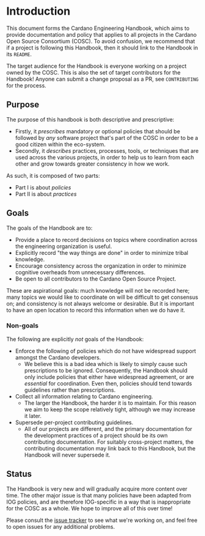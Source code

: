 # Introduction

This document forms the Cardano Engineering Handbook, which aims to provide documentation and policy that applies to all projects in the Cardano Open Source Consortium (COSC).
To avoid confusion, we recommend that if a project is following this Handbook, then it should link to the Handbook in its `README`.

The target audience for the Handbook is everyone working on a project owned by the COSC.
This is also the set of target contributors for the Handbook!
Anyone can submit a change proposal as a PR, see `CONTRIBUTING` for the process.

## Purpose

The purpose of this handbook is both descriptive and prescriptive:

* Firstly, it _prescribes_ mandatory or optional policies that should be followed by _any_ software project that's part of the COSC in order to be a good citizen within the eco-system.
* Secondly, it _describes_ practices, processes, tools, or techniques that are used across the various projects, in order to help us to learn from each other and grow towards greater consistency in how we work.

As such, it is composed of two parts:

* Part I is about _policies_
* Part II is about _practices_

## Goals

The goals of the Handbook are to:
* Provide a place to record decisions on topics where coordination across the engineering organization is useful.
* Explicitly record "the way things are done" in order to minimize tribal knowledge.
* Encourage consistency across the organization in order to minimize cognitive overheads from unnecessary differences.
* Be open to all contributors to the Cardano Open Source Project.

These are aspirational goals: much knowledge will not be recorded here; many topics we would like to coordinate on will be difficult to get consensus on; and consistency is not always welcome or desirable.
But it is important to have an open location to record this information when we do have it.

### Non-goals

The following are explicitly _not_ goals of the Handbook:
* Enforce the following of policies which do not have widespread support amongst the Cardano developers. 
    * We believe this is a bad idea which is likely to simply cause such prescriptions to be ignored. Consequently, the Handbook should only include policies that either have widespread agreement, or are _essential_ for coordination. Even then, policies should tend towards guidelines rather than prescriptions.
* Collect all information relating to Cardano engineering. 
    * The larger the Handbook, the harder it is to maintain. For this reason we aim to keep the scope relatively tight, although we may increase it later.
* Supersede per-project contributing guidelines. 
    * All of our projects are different, and the primary documentation for the development practices of a project should be its own contributing documentation. For suitably cross-project matters, the contributing documentation may link back to this Handbook, but the Handbook will never supersede it.

## Status

The Handbook is very new and will gradually acquire more content over time.
The other major issue is that many policies have been adapted from IOG policies, and are therefore IOG-specific in a way that is inappropriate for the COSC as a whole.
We hope to improve all of this over time!

Please consult the [issue tracker](https://github.com/input-output-hk/cardano-engineering-handbook/issues) to see what we're working on, and feel free to open issues for any additional problems.
